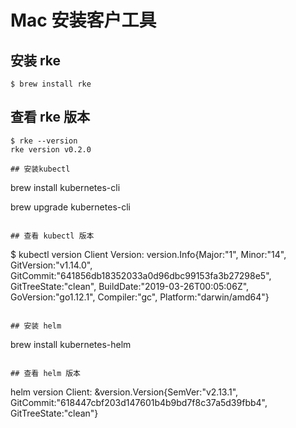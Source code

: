 # Mac 安装客户工具

## 安装 rke

```
$ brew install rke
```

## 查看 rke 版本

```
$ rke --version
rke version v0.2.0

## 安装kubectl

```
brew install kubernetes-cli

brew upgrade kubernetes-cli

```

## 查看 kubectl 版本

```
$ kubectl version
Client Version: version.Info{Major:"1", Minor:"14", GitVersion:"v1.14.0", GitCommit:"641856db18352033a0d96dbc99153fa3b27298e5", GitTreeState:"clean", BuildDate:"2019-03-26T00:05:06Z", GoVersion:"go1.12.1", Compiler:"gc", Platform:"darwin/amd64"}

```

## 安装 helm

```
brew install kubernetes-helm
```

## 查看 helm 版本

```
helm version
Client: &version.Version{SemVer:"v2.13.1", GitCommit:"618447cbf203d147601b4b9bd7f8c37a5d39fbb4", GitTreeState:"clean"}
```

